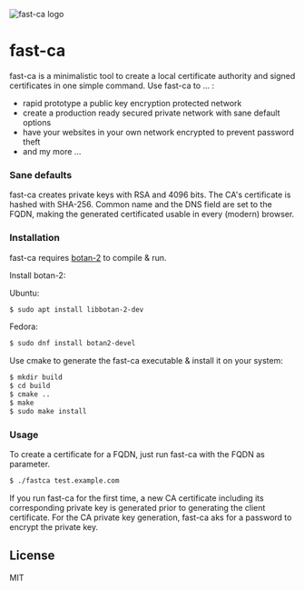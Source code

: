 ![fast-ca logo](https://wille.io/fast-ca.png "fast-ca logo")
# fast-ca

fast-ca is a minimalistic tool to create a local certificate authority and signed certificates in one simple command.
Use fast-ca to ... :

  - rapid prototype a public key encryption protected network
  - create a production ready secured private network with sane default options
  - have your websites in your own network encrypted to prevent password theft
  - and my more ...

### Sane defaults

fast-ca creates private keys with RSA and 4096 bits. The CA's certificate is hashed with SHA-256.
Common name and the DNS field are set to the FQDN, making the generated certificated usable in every (modern) browser.

### Installation

fast-ca requires [botan-2](https://botan.randombit.net/) to compile & run.

Install botan-2:

Ubuntu:
```sh
$ sudo apt install libbotan-2-dev
```

Fedora:
```sh
$ sudo dnf install botan2-devel
```


Use cmake to generate the fast-ca executable & install it on your system:

```sh
$ mkdir build
$ cd build
$ cmake ..
$ make
$ sudo make install
```

### Usage

To create a certificate for a FQDN, just run fast-ca with the FQDN as parameter.

```sh
$ ./fastca test.example.com
```

If you run fast-ca for the first time, a new CA certificate including its corresponding private key is generated prior to generating the client certificate. For the CA private key generation, fast-ca aks for a password to encrypt the private key.

License
----

MIT
